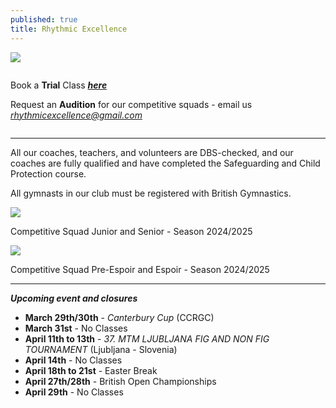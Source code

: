 ```yaml
---
published: true
title: Rhythmic Excellence
---
```

![](/assets/screenshot-2023-06-13-at-10.12.47.png)

![]()

B﻿ook a **Trial** Class ***[here](https://docs.google.com/forms/d/e/1FAIpQLSewkct8pJvwFT81TV4aIoftkNBPc0ua5C6gkxQpLsWO-jjR1A/viewform?usp=dialog)***

Request an **Audition** for our competitive squads - email us *rhythmicexcellence@gmail.com*

![]()

- - -

All our coaches, teachers, and volunteers are DBS-checked, and our coaches are fully qualified and have completed the Safeguarding and Child Protection course.

All gymnasts in our club must be registered with British Gymnastics.

![](/assets/4v1a7484.jpg)

Competitive Squad Junior and Senior - Season 2024/2025

![](/assets/4v1a7458.jpg)

Competitive Squad Pre-Espoir and Espoir - Season 2024/2025

- - -

***Upcoming event and closures***

* **M﻿arch 29th/30th** - *Canterbury Cup* (CCRGC)
* **M﻿arch 31st** - No Classes
* **A﻿pril 11th to 13th** - *37. MTM LJUBLJANA FIG AND NON FIG TOURNAMENT* (Ljubljana - Slovenia)
* **A﻿pril 14th** - No Classes
* **A﻿pril 18th to 21st** - Easter Break
* **A﻿pril 27th/28th** - British Open Championships
* **A﻿pril 29th** - No Classes
